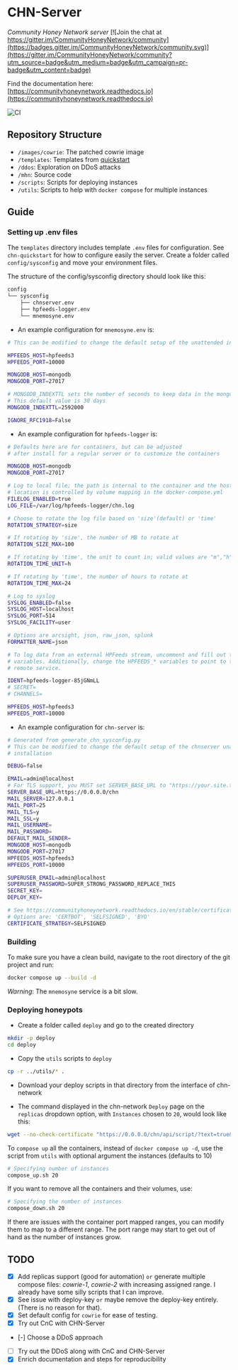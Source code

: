 CHN-Server
==========

*Community Honey Network server*
[![Join the chat at https://gitter.im/CommunityHoneyNetwork/community](https://badges.gitter.im/CommunityHoneyNetwork/community.svg)](https://gitter.im/CommunityHoneyNetwork/community?utm_source=badge&utm_medium=badge&utm_campaign=pr-badge&utm_content=badge)

Find the documentation here: [https://communityhoneynetwork.readthedocs.io](https://communityhoneynetwork.readthedocs.io)

![CI](https://github.com/CommunityHoneyNetwork/CHN-Server/workflows/CI/badge.svg)

## Repository Structure

- `/images/cowrie`: The patched cowrie image
- `/templates`: Templates from [quickstart](https://github.com/CommunityHoneyNetwork/chn-quickstart)
- `/ddos`: Exploration on DDoS attacks
- `/mhn`: Source code
- `/scripts`: Scripts for deploying instances
- `/utils`: Scripts to help with `docker compose` for multiple instances

## Guide

### Setting up .env files

The `templates` directory includes template `.env` files for configuration. See `chn-quickstart` for how to configure easily the server.
Create a folder called `config/sysconfig` and move your environment files.

The structure of the config/sysconfig directory should look like this:
```sh
config
└── sysconfig
    ├── chnserver.env
    ├── hpfeeds-logger.env
    └── mnemosyne.env
``` 

- An example configuration for `mnemosyne.env` is:
```sh
# This can be modified to change the default setup of the unattended installation

HPFEEDS_HOST=hpfeeds3
HPFEEDS_PORT=10000

MONGODB_HOST=mongodb
MONGODB_PORT=27017

# MONGODB_INDEXTTL sets the number of seconds to keep data in the mongo database
# This default value is 30 days
MONGODB_INDEXTTL=2592000

IGNORE_RFC1918=False
```

- An example configuration for `hpfeeds-logger` is:
```sh
# Defaults here are for containers, but can be adjusted
# after install for a regular server or to customize the containers

MONGODB_HOST=mongodb
MONGODB_PORT=27017

# Log to local file; the path is internal to the container and the host filesystem
# location is controlled by volume mapping in the docker-compose.yml
FILELOG_ENABLED=true
LOG_FILE=/var/log/hpfeeds-logger/chn.log

# Choose to rotate the log file based on 'size'(default) or 'time'
ROTATION_STRATEGY=size

# If rotating by 'size', the number of MB to rotate at
ROTATION_SIZE_MAX=100

# If rotating by 'time', the unit to count in; valid values are "m","h", and "d"
ROTATION_TIME_UNIT=h

# If rotating by 'time', the number of hours to rotate at
ROTATION_TIME_MAX=24

# Log to syslog
SYSLOG_ENABLED=false
SYSLOG_HOST=localhost
SYSLOG_PORT=514
SYSLOG_FACILITY=user

# Options are arcsight, json, raw_json, splunk
FORMATTER_NAME=json

# To log data from an external HPFeeds stream, uncomment and fill out these
# variables. Additionally, change the HPFEEDS_* variables to point to the
# remote service.

IDENT=hpfeeds-logger-85jGNmLL
# SECRET=
# CHANNELS=

HPFEEDS_HOST=hpfeeds3
HPFEEDS_PORT=10000
```

- An example configuration for `chn-server` is:
```sh
# Generated from generate_chn_sysconfig.py
# This can be modified to change the default setup of the chnserver unattended
# installation

DEBUG=false

EMAIL=admin@localhost
# For TLS support, you MUST set SERVER_BASE_URL to "https://your.site.tld"
SERVER_BASE_URL=https://0.0.0.0/chn
MAIL_SERVER=127.0.0.1
MAIL_PORT=25
MAIL_TLS=y
MAIL_SSL=y
MAIL_USERNAME=
MAIL_PASSWORD=
DEFAULT_MAIL_SENDER=
MONGODB_HOST=mongodb
MONGODB_PORT=27017
HPFEEDS_HOST=hpfeeds3
HPFEEDS_PORT=10000

SUPERUSER_EMAIL=admin@localhost
SUPERUSER_PASSWORD=SUPER_STRONG_PASSWORD_REPLACE_THIS
SECRET_KEY=
DEPLOY_KEY=

# See https://communityhoneynetwork.readthedocs.io/en/stable/certificates/
# Options are: 'CERTBOT', 'SELFSIGNED', 'BYO'
CERTIFICATE_STRATEGY=SELFSIGNED
```

### Building

To make sure you have a clean build, navigate to the root directory of the git project and run:
```sh
docker compose up --build -d 
```
*Warning*: The `mnemosyne` service is a bit slow.

### Deploying honeypots

- Create a folder called `deploy` and go to the created directory
```sh
mkdir -p deploy
cd deploy
```
- Copy the `utils` scripts to `deploy`
```sh
cp -r ../utils/* .
```
- Download your deploy scripts in that directory from the interface of chn-network

- The command displayed in the chn-network `Deploy` page on the `replicas` dropdown option, with `Instances` chosen to `20`, would look like this:

```sh
wget --no-check-certificate "https://0.0.0.0/chn/api/script/?text=true&script_id=1" -O deploy_KEY.sh && bash deploy_KEY.sh -d "DEPLOY_KEY" -i "20" -k <API_KEY> && docker compose up -d
```

To `compose up` all the containers, instead of `docker compose up -d`, use the script from `utils` with optional argument the instances (defaults to 10)
```sh
# Specifying number of instances
compose_up.sh 20
```

If you want to remove all the containers and their volumes, use:
```sh
# Specifying the number of instances
compose_down.sh 20
```

If there are issues with the container port mapped ranges, you can modify them to map to a different range. The port range may start to get out of hand as the number of instances grow.

## TODO

- [x] Add replicas support (good for automation) `or` generate multiple compose files: *cowrie-1*, *cowrie-2* with increasing assigned range. I already have some silly scripts that I can improve.
- [x] See issue with deploy-key `or` maybe remove the deploy-key entirely. (There is no reason for that).
- [x] Set default config for `cowrie` for ease of testing.
- [x] Try out CnC with CHN-Server
- [-] Choose a DDoS approach
- [ ] Try out the DDoS along with CnC and CHN-Server
- [x] Enrich documentation and steps for reproducibility